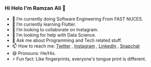 ### Hi Helo I'm Ramzan Ali 👋

- 🔭 I’m currently doing Software Engineering From FAST NUCES.
- 🌱 I’m currently learning Flutter.
- 👯 I’m looking to collaborate on Instagram.
- 🤔 I’m looking for help with Data Science.
- 💬 Ask me about Programming and Tech related stuff.
- 📫 How to reach me: [Twitter](https://twitter.com/RazaBaqir_5) , 
[Instagram](https://www.instagram.com/raza.baqir5/) , 
[LinkedIn](https://www.linkedin.com/in/raza-baqir-5106a4241/) ,
[Snapchat](https://www.snapchat.com/add/raza_baqir5?share_id=IP9RDGNdDFg&locale=en-PK)
- 😄 Pronouns: He/His.
- ⚡ Fun fact: Like fingerprints, everyone's tongue print is different.
